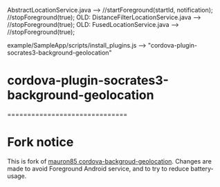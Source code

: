 AbstractLocationService.java --> //startForeground(startId, notification);   //stopForeground(true);
OLD: DistanceFilterLocationService.java --> //stopForeground(true);
OLD: FusedLocationService.java --> //stopForeground(true);

example/SampleApp/scripts/install_plugins.js --> "cordova-plugin-socrates3-background-geolocation"

# cordova-plugin-socrates3-background-geolocation
==============================

Fork notice
==============================

This is fork of [mauron85 cordova-backgroud-geolocation](https://github.com/mauron85/cordova-plugin-background-geolocation). Changes are made to avoid Foreground Android service, and to try to reduce battery-usage.
